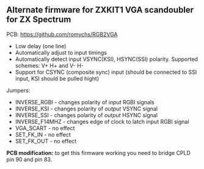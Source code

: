 ##  Alternate firmware for ZXKIT1 VGA scandoubler for ZX Spectrum

PCB: https://github.com/romychs/RGB2VGA

* Low delay (one line)
* Automatically adjust to input timings
* Automatically detect input VSYNC(KSI), HSYNC(SSI) polarity. Supported schemes: V+ H+ and V- H-
* Support for CSYNC (composite sync) input (should be connected to SSI input, KSI should be pulled hight)

Jumpers:
* INVERSE_RGBI - changes polarity of *input* RGBI signals
* INVERSE_KSI - changes polarity of *output* VSYNC signal
* INVERSE_SSI - changes polarity of *output* HSYNC signal
* INVERSE_F14MHZ - changes edge of clock to latch input RGBI signal
* VGA_SCART - no effect
* SET_FK_IN - no effect
* SET_FK_OUT - no effect

**PCB modification:** to get this firmware working you need to bridge CPLD pin 90 and pin 83.
